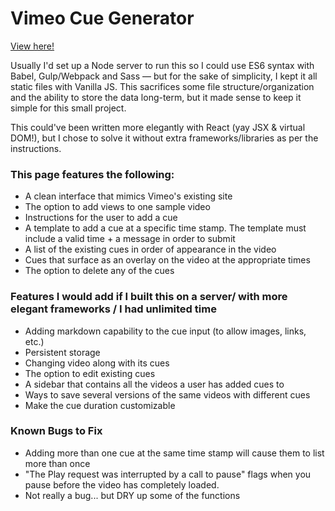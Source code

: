 # Vimeo Cue Generator

[View here!](https://kimhart.github.io/creator-code-test/)

Usually I'd set up a Node server to run this so I could use ES6 syntax with Babel, Gulp/Webpack and Sass — but for the sake of simplicity, I kept it all static files with Vanilla JS. This sacrifices some file structure/organization and the ability to store the data long-term, but it made sense to keep it simple for this small project.

This could've been written more elegantly with React (yay JSX & virtual DOM!), but I chose to solve it without extra frameworks/libraries as per the instructions.

### This page features the following:

- A clean interface that mimics Vimeo's existing site
- The option to add views to one sample video
- Instructions for the user to add a cue
- A template to add a cue at a specific time stamp. The template must include a valid time + a message in order to submit
- A list of the existing cues in order of appearance in the video
- Cues that surface as an overlay on the video at the appropriate times
- The option to delete any of the cues

### Features I would add if I built this on a server/ with more elegant frameworks / I had unlimited time
- Adding markdown capability to the cue input (to allow images, links, etc.)
- Persistent storage
- Changing video along with its cues
- The option to edit existing cues
- A sidebar that contains all the videos a user has added cues to
- Ways to save several versions of the same videos with different cues 
- Make the cue duration customizable

### Known Bugs to Fix
- Adding more than one cue at the same time stamp will cause them to list more than once
- "The Play request was interrupted by a call to pause" flags when you pause before the video has completely loaded.
- Not really a bug... but DRY up some of the functions


